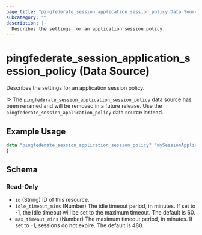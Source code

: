 ```yaml
---
page_title: "pingfederate_session_application_session_policy Data Source - terraform-provider-pingfederate"
subcategory: ""
description: |-
  Describes the settings for an application session policy.
---
```


# pingfederate_session_application_session_policy (Data Source)

Describes the settings for an application session policy.

!> The `pingfederate_session_application_session_policy` data source has been renamed and will be removed in a future release. Use the `pingfederate_session_application_policy` data source instead.

## Example Usage

```terraform
data "pingfederate_session_application_session_policy" "mySessionApplicationSessionPolicyExample" {
}
```

<!-- schema generated by tfplugindocs -->
## Schema

### Read-Only

- `id` (String) ID of this resource.
- `idle_timeout_mins` (Number) The idle timeout period, in minutes. If set to -1, the idle timeout will be set to the maximum timeout. The default is 60.
- `max_timeout_mins` (Number) The maximum timeout period, in minutes. If set to -1, sessions do not expire. The default is 480.
